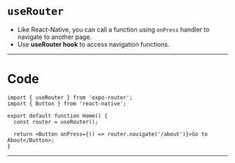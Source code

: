 # `useRouter`
- Like React-Native, you can call a function using `onPress` handler to navigate to another page.
- Use **useRouter hook** to access navigation functions.

---
# Code
``` tsx
import { useRouter } from 'expo-router';
import { Button } from 'react-native';

export default function Home() {
  const router = useRouter();

  return <Button onPress={() => router.navigate('/about')}>Go to About</Button>;
}
```

---
